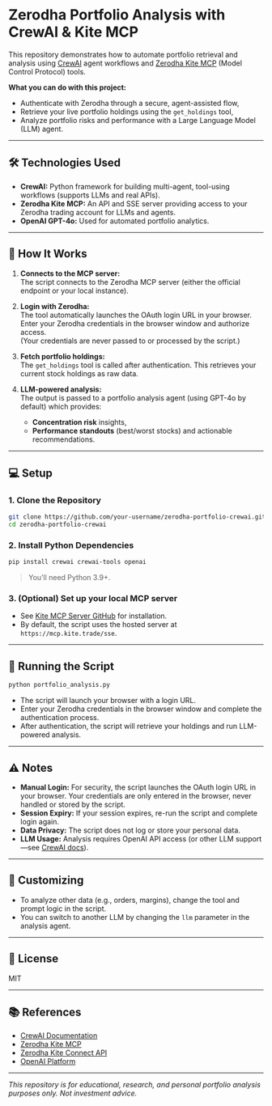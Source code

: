 # Zerodha Portfolio Analysis with CrewAI & Kite MCP

This repository demonstrates how to automate portfolio retrieval and analysis using [CrewAI](https://crewai.com/) agent workflows and [Zerodha Kite MCP](https://github.com/zerodha/kite-mcp-server) (Model Control Protocol) tools.

**What you can do with this project:**
- Authenticate with Zerodha through a secure, agent-assisted flow,
- Retrieve your live portfolio holdings using the `get_holdings` tool,
- Analyze portfolio risks and performance with a Large Language Model (LLM) agent.

---

## 🛠 Technologies Used

- **CrewAI:** Python framework for building multi-agent, tool-using workflows (supports LLMs and real APIs).
- **Zerodha Kite MCP:** An API and SSE server providing access to your Zerodha trading account for LLMs and agents.
- **OpenAI GPT-4o:** Used for automated portfolio analytics.

---

## 🚦 How It Works

1. **Connects to the MCP server:**  
   The script connects to the Zerodha MCP server (either the official endpoint or your local instance).

2. **Login with Zerodha:**  
   The tool automatically launches the OAuth login URL in your browser.  
   Enter your Zerodha credentials in the browser window and authorize access.  
   (Your credentials are never passed to or processed by the script.)

3. **Fetch portfolio holdings:**  
   The `get_holdings` tool is called after authentication. This retrieves your current stock holdings as raw data.

4. **LLM-powered analysis:**  
   The output is passed to a portfolio analysis agent (using GPT-4o by default) which provides:
   - **Concentration risk** insights,
   - **Performance standouts** (best/worst stocks) and actionable recommendations.

---

## 💻 Setup

### 1. Clone the Repository

```bash
git clone https://github.com/your-username/zerodha-portfolio-crewai.git
cd zerodha-portfolio-crewai
```

### 2. Install Python Dependencies

```bash
pip install crewai crewai-tools openai
```

> You’ll need Python 3.9+.

### 3. (Optional) Set up your local MCP server

- See [Kite MCP Server GitHub](https://github.com/zerodha/kite-mcp-server) for installation.
- By default, the script uses the hosted server at `https://mcp.kite.trade/sse`.

---

## 🚀 Running the Script

```bash
python portfolio_analysis.py
```

- The script will launch your browser with a login URL.
- Enter your Zerodha credentials in the browser window and complete the authentication process.
- After authentication, the script will retrieve your holdings and run LLM-powered analysis.

---

## ⚠️ Notes

- **Manual Login:** For security, the script launches the OAuth login URL in your browser. Your credentials are only entered in the browser, never handled or stored by the script.
- **Session Expiry:** If your session expires, re-run the script and complete login again.
- **Data Privacy:** The script does not log or store your personal data.
- **LLM Usage:** Analysis requires OpenAI API access (or other LLM support—see [CrewAI docs](https://docs.crewai.com/)).

---

## 📝 Customizing

- To analyze other data (e.g., orders, margins), change the tool and prompt logic in the script.
- You can switch to another LLM by changing the `llm` parameter in the analysis agent.

---

## 📄 License

MIT

---

## 📚 References

- [CrewAI Documentation](https://docs.crewai.com/)
- [Zerodha Kite MCP](https://github.com/zerodha/kite-mcp-server)
- [Zerodha Kite Connect API](https://kite.trade/docs/connect/v3/)
- [OpenAI Platform](https://platform.openai.com/)

---

*This repository is for educational, research, and personal portfolio analysis purposes only. Not investment advice.*
